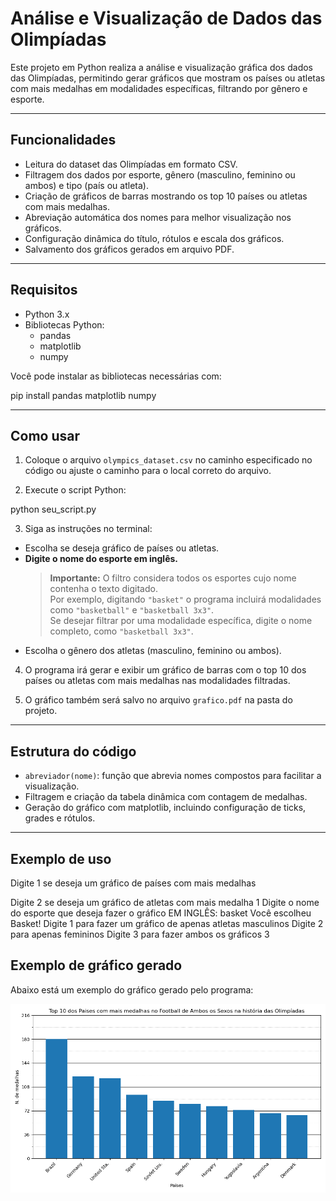 # Análise e Visualização de Dados das Olimpíadas

Este projeto em Python realiza a análise e visualização gráfica dos dados das Olimpíadas, permitindo gerar gráficos que mostram os países ou atletas com mais medalhas em modalidades específicas, filtrando por gênero e esporte.

---

## Funcionalidades

- Leitura do dataset das Olimpíadas em formato CSV.
- Filtragem dos dados por esporte, gênero (masculino, feminino ou ambos) e tipo (país ou atleta).
- Criação de gráficos de barras mostrando os top 10 países ou atletas com mais medalhas.
- Abreviação automática dos nomes para melhor visualização nos gráficos.
- Configuração dinâmica do título, rótulos e escala dos gráficos.
- Salvamento dos gráficos gerados em arquivo PDF.

---

## Requisitos

- Python 3.x
- Bibliotecas Python:
  - pandas
  - matplotlib
  - numpy

Você pode instalar as bibliotecas necessárias com:

pip install pandas matplotlib numpy


---

## Como usar

1. Coloque o arquivo `olympics_dataset.csv` no caminho especificado no código ou ajuste o caminho para o local correto do arquivo.

2. Execute o script Python:

python seu_script.py


3. Siga as instruções no terminal:

- Escolha se deseja gráfico de países ou atletas.
- **Digite o nome do esporte em inglês.**  
  > **Importante:** O filtro considera todos os esportes cujo nome contenha o texto digitado.  
  > Por exemplo, digitando `"basket"` o programa incluirá modalidades como `"basketball"` e `"basketball 3x3"`.  
  > Se desejar filtrar por uma modalidade específica, digite o nome completo, como `"basketball 3x3"`.
- Escolha o gênero dos atletas (masculino, feminino ou ambos).

4. O programa irá gerar e exibir um gráfico de barras com o top 10 dos países ou atletas com mais medalhas nas modalidades filtradas.

5. O gráfico também será salvo no arquivo `grafico.pdf` na pasta do projeto.

---

## Estrutura do código

- `abreviador(nome)`: função que abrevia nomes compostos para facilitar a visualização.
- Filtragem e criação da tabela dinâmica com contagem de medalhas.
- Geração do gráfico com matplotlib, incluindo configuração de ticks, grades e rótulos.

---

## Exemplo de uso

Digite 1 se deseja um gráfico de países com mais medalhas

Digite 2 se deseja um gráfico de atletas com mais medalha
1
Digite o nome do esporte que deseja fazer o gráfico EM INGLÊS: basket
Você escolheu Basket!
Digite 1 para fazer um gráfico de apenas atletas masculinos
Digite 2 para apenas femininos
Digite 3 para fazer ambos os gráficos
3

## Exemplo de gráfico gerado

Abaixo está um exemplo do gráfico gerado pelo programa:

![Gráfico de medalhas olímpicas](grafico.png)
